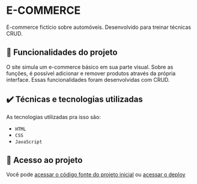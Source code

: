 # E-COMMERCE

E-commerce fictício sobre automóveis. Desenvolvido para treinar técnicas CRUD.

## 🔨 Funcionalidades do projeto

O site simula um e-commerce básico em sua parte visual. Sobre as funções, é possível adicionar e remover produtos através da própria interface. Essas funcionalidades foram desenvolvidas com CRUD.

## ✔️ Técnicas e tecnologias utilizadas

As tecnologias utilizadas pra isso são:

- `HTML`
- `CSS`
- `JavaScript`

## 📁 Acesso ao projeto

Você pode [acessar o código fonte do projeto inicial](https://github.com/PedroArthur04/e-commerce/blob/main/index.html) ou [acessar o deploy](https://e-commerce-tau-beige.vercel.app/)
